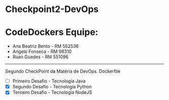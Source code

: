 # Checkpoint2-DevOps
# CodeDockers Equipe:
- Ana Beatriz Bento - RM 552536
- Angelo Fonseca - RM 98310
- Ruan Guedes - RM 551096
---
Segundo CheckPoint da Matéria de DevOps.
Dockerfile
- [ ] Primeiro Desafio - Tecnologia Java
- [x] Segundo Desafio - Tecnologia Python
- [x] Terceiro Desafio - Tecnologia NodeJS
